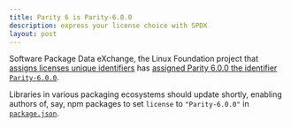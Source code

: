 ```yaml
---
title: Parity 6 is Parity-6.0.0
description: express your license choice with SPDX
layout: post
---
```


Software Package Data eXchange, the Linux Foundation project that [assigns licenses unique identifiers](https://spdx.org/licenses/) has [assigned Parity 6.0.0 the identifier `Parity-6.0.0`](https://spdx.org/licenses/Parity-6.0.0.html).

Libraries in various packaging ecosystems should update shortly, enabling authors of, say, npm packages to set `license` to `"Parity-6.0.0"` in [`package.json`](https://docs.npmjs.com/files/package.json#license).

